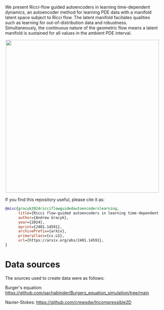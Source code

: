 We present Ricci-flow guided autoencoders in learning time-dependent dynamics, an autoencoder method for learning PDE data with a manifold latent space subject to Ricci flow. The latent manifold faciliates qualities such as learning for out-of-distribution data and robustness. Simultaneously, the continuous nature of the geometric flow means a latent manifold is sustained for all values in the ambient PDE interval.



<div align="center">
<img src="https://github.com/agracyk2/Ricci-flow-guided-autoencoders-for-dynamics/assets/98125988/a10065f7-4348-49cf-b4aa-32be6ddbc956" width="500">
</div>


If you find this repository useful, please cite it as:
```bibtex
@misc{gracyk2024ricciflowguidedautoencoderslearning,
      title={Ricci flow-guided autoencoders in learning time-dependent dynamics}, 
      author={Andrew Gracyk},
      year={2024},
      eprint={2401.14591},
      archivePrefix={arXiv},
      primaryClass={cs.LG},
      url={https://arxiv.org/abs/2401.14591}, 
}
```


# Data sources

The sources used to create data were as follows:

Burger's equation: https://github.com/sachabinder/Burgers_equation_simulation/tree/main

Navier-Stokes: https://github.com/crewsdw/Incompressible2D
